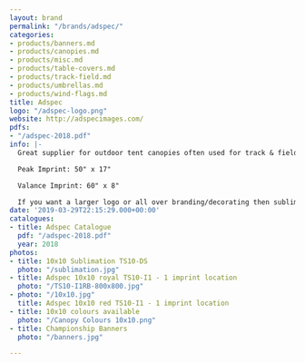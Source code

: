 ```yaml
---
layout: brand
permalink: "/brands/adspec/"
categories:
- products/banners.md
- products/canopies.md
- products/misc.md
- products/table-covers.md
- products/track-field.md
- products/umbrellas.md
- products/wind-flags.md
title: Adspec
logo: "/adspec-logo.png"
website: http://adspecimages.com/
pdfs:
- "/adspec-2018.pdf"
info: |-
  Great supplier for outdoor tent canopies often used for track & field.

  Peak Imprint: 50" x 17"

  Valance Imprint: 60" x 8"

  If you want a larger logo or all over branding/decorating then sublimation is the way to go!
date: '2019-03-29T22:15:29.000+00:00'
catalogues:
- title: Adspec Catalogue
  pdf: "/adspec-2018.pdf"
  year: 2018
photos:
- title: 10x10 Sublimation TS10-DS
  photo: "/sublimation.jpg"
- title: Adspec 10x10 royal TS10-I1 - 1 imprint location
  photo: "/TS10-I1RB-800x800.jpg"
- photo: "/10x10.jpg"
  title: Adspec 10x10 red TS10-I1 - 1 imprint location
- title: 10x10 colours available
  photo: "/Canopy Colours 10x10.png"
- title: Championship Banners
  photo: "/banners.jpg"

---
```

